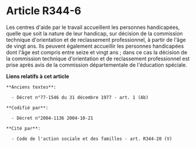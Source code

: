 # Article R344-6

Les centres d'aide par le travail accueillent les personnes handicapées, quelle que soit la nature de leur handicap, sur
décision de la commission technique d'orientation et de reclassement professionnel, à partir de l'âge de vingt ans. Ils
peuvent également accueillir les personnes handicapées dont l'âge est compris entre seize et vingt ans ; dans ce cas la
décision de la commission technique d'orientation et de reclassement professionnel est prise après avis de la commission
départementale de l'éducation spéciale.

**Liens relatifs à cet article**

	**Anciens textes**:

	  - Décret n°77-1546 du 31 décembre 1977 - art. 1 (Ab)

	**Codifié par**:

	  - Décret n°2004-1136 2004-10-21

	**Cité par**:

	  - Code de l'action sociale et des familles - art. R344-20 (V)
